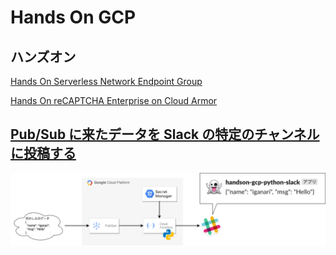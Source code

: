 # Hands On GCP

## ハンズオン

[Hands On Serverless Network Endpoint Group](./compute/network-endpoint-groups/serverless/README.md)

[Hands On reCAPTCHA Enterprise on Cloud Armor](./net-security/securitypolicies/recaptcha-enterprise-on-cloud-armor/README.md)

## [Pub/Sub に来たデータを Slack の特定のチャンネルに投稿する](./functions/trigger-cloudpubsub/python-slack/)

![](https://raw.githubusercontent.com/iganari/handson-cloudpubsub-to-slack-through-cloudfunctions/main/img/0-01.png)
